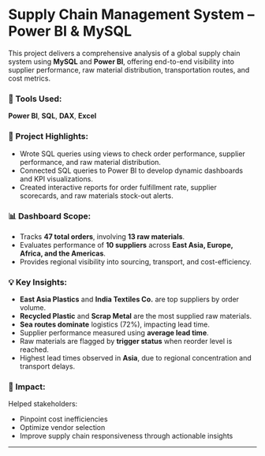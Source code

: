 # Supply Chain Management System – Power BI & MySQL

This project delivers a comprehensive analysis of a global supply chain system using **MySQL** and **Power BI**, offering end-to-end visibility into supplier performance, raw material distribution, transportation routes, and cost metrics.

### 🔧 Tools Used:
**Power BI**, **SQL**, **DAX**, **Excel**

### 📌 Project Highlights:

- Wrote SQL queries using views to check order performance, supplier performance, and raw material distribution.
- Connected SQL queries to Power BI to develop dynamic dashboards and KPI visualizations.
- Created interactive reports for order fulfillment rate, supplier scorecards, and raw materials stock-out alerts.

### 📊 Dashboard Scope:
- Tracks **47 total orders**, involving **13 raw materials**.
- Evaluates performance of **10 suppliers** across **East Asia, Europe, Africa, and the Americas**.
- Provides regional visibility into sourcing, transport, and cost-efficiency.

### 💡 Key Insights:

- **East Asia Plastics** and **India Textiles Co.** are top suppliers by order volume.
- **Recycled Plastic** and **Scrap Metal** are the most supplied raw materials.
- **Sea routes dominate** logistics (72%), impacting lead time.
- Supplier performance measured using **average lead time**.
- Raw materials are flagged by **trigger status** when reorder level is reached.
- Highest lead times observed in **Asia**, due to regional concentration and transport delays.

### 🎯 Impact:
Helped stakeholders:

- Pinpoint cost inefficiencies
- Optimize vendor selection
- Improve supply chain responsiveness through actionable insights

---


